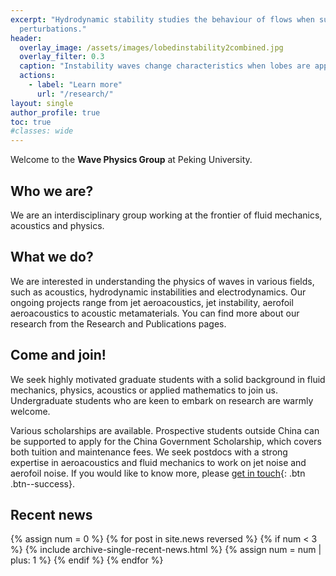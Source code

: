 ```yaml
---
excerpt: "Hydrodynamic stability studies the behaviour of flows when subject to
  perturbations."
header:
  overlay_image: /assets/images/lobedinstability2combined.jpg
  overlay_filter: 0.3
  caption: "Instability waves change characteristics when lobes are appended."
  actions:
    - label: "Learn more"
      url: "/research/"
layout: single
author_profile: true
toc: true
#classes: wide
---
```

Welcome to the **Wave Physics Group** at Peking University.
## Who we are?

We are an interdisciplinary group working at the frontier of fluid mechanics, acoustics and physics.

## What we do?
We are interested in understanding the physics of waves in various
fields, such as acoustics, hydrodynamic instabilities and electrodynamics. Our
ongoing projects range from jet aeroacoustics, jet instability, aerofoil
aeroacoustics to acoustic metamaterials. You can find more about our research
from the Research and Publications pages. 

## Come and join!
We seek highly motivated graduate students with a solid background in fluid mechanics,
physics, acoustics or applied mathematics to join us. Undergraduate students who are keen to 
embark on research are warmly welcome.

Various scholarships are available. Prospective students outside China can be
supported to apply for the China Government Scholarship, which covers both
tuition and maintenance fees. We seek postdocs with a strong expertise in
aeroacoustics and fluid mechanics to work on jet noise and aerofoil noise. If
you would like to know more, please [get in touch](mailto:b.lyu@pku.edu.cn){: .btn .btn--success}.


## Recent news
{% assign num = 0 %}
{% for post in site.news reversed %}
{% if num < 3 %}
{% include archive-single-recent-news.html %}
{% assign num = num | plus: 1 %}
{% endif %}
{% endfor %}
